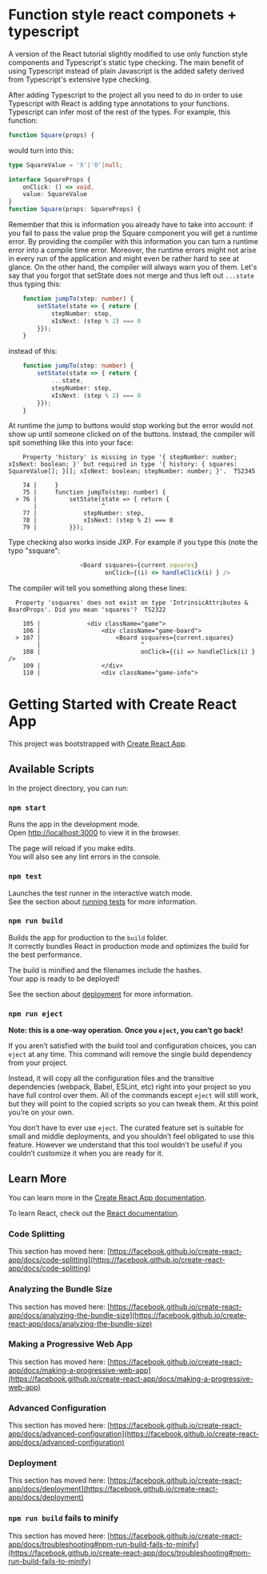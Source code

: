# Function style react componets + typescript

A version of the React tutorial slightly modified to use only function style components and Typescript's static type checking. The main benefit of using Typescript instead of plain Javascript is the added safety derived from Typescript's extensive type checking.

After adding Typescript to the project all you need to do in order to use Typescript with React is adding type annotations to your functions. Typescript can infer most of the rest of the types. For example, this function:

```javascript
function Square(props) {
```

would turn into this:

```typescript
type SquareValue = 'X'|'O'|null;

interface SquareProps {
    onClick: () => void,
    value: SquareValue
}
function Square(props: SquareProps) {
```

Remember that this is information you already have to take into account: if you fail to pass the value prop the Square component you will get a runtime error. By providing the compiler with this information you can turn a runtime error into a compile time error. Moreover, the runtime errors might not arise in every run of the application and might even be rather hard to see at glance. On the other hand, the compiler will always warn you of them. Let's say that you forgot that setState does not merge and thus left out ```...state``` thus typing this:

```typescript
    function jumpTo(step: number) {
        setState(state => { return {
            stepNumber: step,
            xIsNext: (step % 2) === 0
        }});
    }
```

instead of this:

```typescript
    function jumpTo(step: number) {
        setState(state => { return {
            ...state,
            stepNumber: step,
            xIsNext: (step % 2) === 0
        }});
    }
```

At runtime the jump to buttons would stop working but the error would not show up until someone clicked on of the buttons. Instead, the compiler will spit something like this into your face:

```
    Property 'history' is missing in type '{ stepNumber: number; xIsNext: boolean; }' but required in type '{ history: { squares: SquareValue[]; }[]; xIsNext: boolean; stepNumber: number; }'.  TS2345

    74 |     }
    75 |     function jumpTo(step: number) {
  > 76 |         setState(state => { return {
       |                  ^
    77 |             stepNumber: step,
    78 |             xIsNext: (step % 2) === 0
    79 |         }});
```

Type checking also works inside JXP. For example if you type this (note the typo "ssquare":

```typescript
                    <Board ssquares={current.squares}
                           onClick={(i) => handleClick(i) } />
```

The compiler will tell you something along these lines:

```
  Property 'ssquares' does not exist on type 'IntrinsicAttributes & BoardProps'. Did you mean 'squares'?  TS2322

    105 |             <div className="game">
    106 |                 <div className="game-board">
  > 107 |                     <Board ssquares={current.squares}
        |                            ^
    108 |                            onClick={(i) => handleClick(i) } />
    109 |                 </div>
    110 |                 <div className="game-info">
```

# Getting Started with Create React App

This project was bootstrapped with [Create React App](https://github.com/facebook/create-react-app).

## Available Scripts

In the project directory, you can run:

### `npm start`

Runs the app in the development mode.\
Open [http://localhost:3000](http://localhost:3000) to view it in the browser.

The page will reload if you make edits.\
You will also see any lint errors in the console.

### `npm test`

Launches the test runner in the interactive watch mode.\
See the section about [running tests](https://facebook.github.io/create-react-app/docs/running-tests) for more information.

### `npm run build`

Builds the app for production to the `build` folder.\
It correctly bundles React in production mode and optimizes the build for the best performance.

The build is minified and the filenames include the hashes.\
Your app is ready to be deployed!

See the section about [deployment](https://facebook.github.io/create-react-app/docs/deployment) for more information.

### `npm run eject`

**Note: this is a one-way operation. Once you `eject`, you can’t go back!**

If you aren’t satisfied with the build tool and configuration choices, you can `eject` at any time. This command will remove the single build dependency from your project.

Instead, it will copy all the configuration files and the transitive dependencies (webpack, Babel, ESLint, etc) right into your project so you have full control over them. All of the commands except `eject` will still work, but they will point to the copied scripts so you can tweak them. At this point you’re on your own.

You don’t have to ever use `eject`. The curated feature set is suitable for small and middle deployments, and you shouldn’t feel obligated to use this feature. However we understand that this tool wouldn’t be useful if you couldn’t customize it when you are ready for it.

## Learn More

You can learn more in the [Create React App documentation](https://facebook.github.io/create-react-app/docs/getting-started).

To learn React, check out the [React documentation](https://reactjs.org/).

### Code Splitting

This section has moved here: [https://facebook.github.io/create-react-app/docs/code-splitting](https://facebook.github.io/create-react-app/docs/code-splitting)

### Analyzing the Bundle Size

This section has moved here: [https://facebook.github.io/create-react-app/docs/analyzing-the-bundle-size](https://facebook.github.io/create-react-app/docs/analyzing-the-bundle-size)

### Making a Progressive Web App

This section has moved here: [https://facebook.github.io/create-react-app/docs/making-a-progressive-web-app](https://facebook.github.io/create-react-app/docs/making-a-progressive-web-app)

### Advanced Configuration

This section has moved here: [https://facebook.github.io/create-react-app/docs/advanced-configuration](https://facebook.github.io/create-react-app/docs/advanced-configuration)

### Deployment

This section has moved here: [https://facebook.github.io/create-react-app/docs/deployment](https://facebook.github.io/create-react-app/docs/deployment)

### `npm run build` fails to minify

This section has moved here: [https://facebook.github.io/create-react-app/docs/troubleshooting#npm-run-build-fails-to-minify](https://facebook.github.io/create-react-app/docs/troubleshooting#npm-run-build-fails-to-minify)
